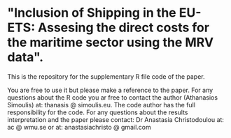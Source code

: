 # "Inclusion of Shipping in the EU-ETS: Assesing the direct costs for the maritime sector using the MRV data".

This is the repository for the supplementary R file code of the paper.

 You are free to use it but please make a reference to the paper.
For any questions about the R code you ar free to contact the author (Athanasios Simoulis) at: thanasis @ simoulis.eu. The code author has the full responsibility for the code.
For any questions about the results interpretation and the paper please contact:  Dr Anastasia Christodoulou  at: ac @ wmu.se or at: anastasiachristo @ gmail.com
